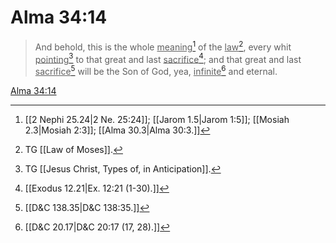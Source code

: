 # Alma 34:14

> And behold, this is the whole <u>meaning</u>[^a] of the <u>law</u>[^b], every whit <u>pointing</u>[^c] to that great and last <u>sacrifice</u>[^d]; and that great and last <u>sacrifice</u>[^e] will be the Son of God, yea, <u>infinite</u>[^f] and eternal.

[Alma 34:14](https://www.churchofjesuschrist.org/study/scriptures/bofm/alma/34?lang=eng&id=p14#p14)


[^a]: [[2 Nephi 25.24|2 Ne. 25:24]]; [[Jarom 1.5|Jarom 1:5]]; [[Mosiah 2.3|Mosiah 2:3]]; [[Alma 30.3|Alma 30:3.]]
[^b]: TG [[Law of Moses]].
[^c]: TG [[Jesus Christ, Types of, in Anticipation]].
[^d]: [[Exodus 12.21|Ex. 12:21 (1-30).]]
[^e]: [[D&C 138.35|D&C 138:35.]]
[^f]: [[D&C 20.17|D&C 20:17 (17, 28).]]
